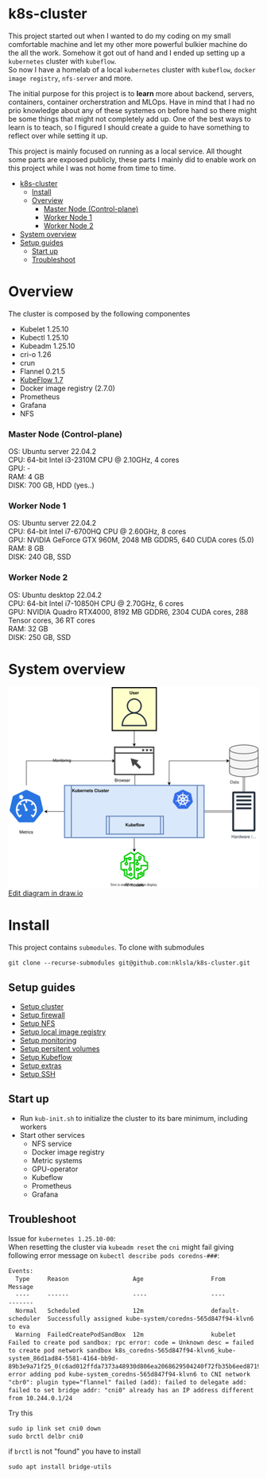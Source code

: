 # k8s-cluster
This project started out when I wanted to do my coding on my small comfortable machine and let my other more powerful bulkier machine do the all the work.
Somehow it got out of hand and I ended up setting up a `kubernetes` cluster with `kubeflow`. <br>
So now I have a homelab of a local `kubernetes` cluster with `kubeflow`, `docker image registry`, `nfs-server` and more.

The initial purpose for this project is to __learn__ more about backend, servers, containers, container orcherstration and MLOps. Have in mind that I had no prio knowledge about any of these systemes on before hand so there might be some things that might not completely add up. One of the best ways to learn is to teach, so I figured I should create a guide to have something to reflect over while setting it up. 

This project is mainly focused on running as a local service. All thought some parts are exposed publicly, these parts I mainly did to enable work on this project while I was not home from time to time.


<!--toc-->

- [k8s-cluster](#k8s-cluster)
  * [Install](#install)
  * [Overview](#overview)
    + [Master Node (Control-plane)](#master-node-control-plane)
    + [Worker Node 1](#worker-node-1)
    + [Worker Node 2](#worker-node-2)
- [System overview](#system-overview)
- [Setup guides](#setup-guides)
  * [Start up](#start-up)
  * [Troubleshoot](#troubleshoot)



# Overview
The cluster is composed by the following componentes
- Kubelet 1.25.10
- Kubectl 1.25.10
- Kubeadm 1.25.10
- cri-o 1.26
- crun
- Flannel 0.21.5
- [KubeFlow 1.7](manifests/kubeflow/manifests)
- Docker image registry (2.7.0)
- Prometheus
- Grafana
- NFS
### Master Node (Control-plane)
OS: Ubuntu server 22.04.2\
CPU: 64-bit Intel i3-2310M CPU @ 2.10GHz, 4 cores \
GPU: - \
RAM: 4 GB \
DISK: 700 GB, HDD (yes..)


### Worker Node 1
OS: Ubuntu server 22.04.2 \
CPU: 64-bit Intel i7-6700HQ CPU @ 2.60GHz, 8 cores \
GPU: NVIDIA GeForce GTX 960M, 2048 MB GDDR5, 640 CUDA cores (5.0) \
RAM: 8 GB \
DISK: 240 GB, SSD


### Worker Node 2 
OS: Ubuntu desktop 22.04.2 \
CPU: 64-bit Intel i7-10850H CPU @ 2.70GHz, 6 cores \
GPU: NVIDIA Quadro RTX4000, 8192 MB GDDR6, 2304 CUDA cores, 288 Tensor cores, 36 RT cores \
RAM: 32 GB \
DISK: 250 GB, SSD

# System overview

![System overview](diagrams/System-diagram.drawio.svg)
<br>
<a href="https://app.diagrams.net/#Hnklsla%2Fk8s-cluster%2Fmain%2Fdiagrams%2FSystem-diagram.drawio.svg" target="_blank" rel="noopener noreferrer">Edit diagram in draw.io</a>
# Install
This project contains `submodules`. To clone with submodules 
```
git clone --recurse-submodules git@github.com:nklsla/k8s-cluster.git
```
## Setup guides
- [Setup cluster](setup/setup_cluster.md)
- [Setup firewall](setup/setup_firewall.md)
- [Setup NFS](setup/setup_nfs.md)
- [Setup local image registry](setup/setup_registry.md)
- [Setup monitoring](setup/setup_prometheus.md)
- [Setup persitent volumes](setup/setup_persitentvolumes.md)
- [Setup Kubeflow](setup/setup_kubeflow.md)
- [Setup extras](setup/setup_extra.md)
- [Setup SSH](setup/setup_ssh.md)

## Start up
- Run `kub-init.sh` to initialize the cluster to its bare minimum, including workers
- Start other services
  - NFS service
  - Docker image registry
  - Metric systems
  - GPU-operator
  - Kubeflow
  - Prometheus
  - Grafana
 






## Troubleshoot
Issue for `kubernetes 1.25.10-00`: \
When resetting the cluster via `kubeadm reset` the `cni` might fail giving following error message on `kubectl describe pods coredns-###`:
```
Events:
  Type     Reason                  Age                   From               Message
  ----     ------                  ----                  ----               -------
  Normal   Scheduled               12m                   default-scheduler  Successfully assigned kube-system/coredns-565d847f94-klvn6 to eva
  Warning  FailedCreatePodSandBox  12m                   kubelet            Failed to create pod sandbox: rpc error: code = Unknown desc = failed to create pod network sandbox k8s_coredns-565d847f94-klvn6_kube-system_86d1ad84-5581-4164-bb9d-89b3e9a71f25_0(c6ad012ffda7373a48930d806ea2068629504240f72fb35b6eed87197fff194f): error adding pod kube-system_coredns-565d847f94-klvn6 to CNI network "cbr0": plugin type="flannel" failed (add): failed to delegate add: failed to set bridge addr: "cni0" already has an IP address different from 10.244.0.1/24
```
Try this
```
sudo ip link set cni0 down
sudo brctl delbr cni0  
```
if `brctl` is not "found" you have to install 
```
sudo apt install bridge-utils
```

